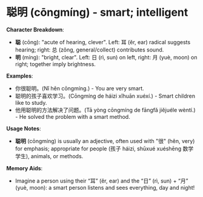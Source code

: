 # **聪明 (cōngmíng) - smart; intelligent**

**Character Breakdown**:  
- **聪** (cōng): "acute of hearing, clever". Left: 耳 (ěr, ear) radical suggests hearing; right: 总 (zǒng, general/collect) contributes sound.  
- **明** (míng): "bright, clear". Left: 日 (rì, sun) on left, right: 月 (yuè, moon) on right; together imply brightness.

**Examples**:  
- 你很聪明。(Nǐ hěn cōngmíng.) - You are very smart.  
- 聪明的孩子喜欢学习。(Cōngmíng de háizi xǐhuān xuéxí.) - Smart children like to study.  
- 他用聪明的方法解决了问题。(Tā yòng cōngmíng de fāngfǎ jiějuéle wèntí.) - He solved the problem with a smart method.

**Usage Notes**:  
- **聪明** (cōngmíng) is usually an adjective, often used with "很" (hěn, very) for emphasis; appropriate for people (孩子 háizi, shūxué xuéshēng 数学学生), animals, or methods.

**Memory Aids**:  
- Imagine a person using their “耳” (ěr, ear) and the “日” (rì, sun) + “月” (yuè, moon): a smart person listens and sees everything, day and night!
